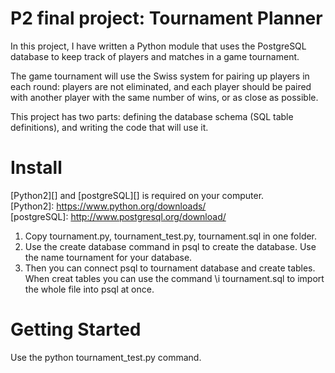 # P2 final project: Tournament Planner
In this project, I have written a Python module that uses the PostgreSQL database to keep track of players and matches 
in a game tournament.

The game tournament will use the Swiss system for pairing up players in each round: players are not eliminated, 
and each player should be paired with another player with the same number of wins, or as close as possible.

This project has two parts: defining the database schema (SQL table definitions), and writing the code that will use it.

# Install
[Python2][] and [postgreSQL][] is required on your computer.  
[Python2]: https://www.python.org/downloads/  
[postgreSQL]: http://www.postgresql.org/download/

1. Copy tournament.py, tournament_test.py, tournament.sql in one folder.
2. Use the create database command in psql to create the database. Use the name tournament for your database.
3. Then you can connect psql to tournament database and create tables. When creat tables you can use the command \i tournament.sql to import the whole file into psql at once.

# Getting Started
Use the python tournament_test.py command.
